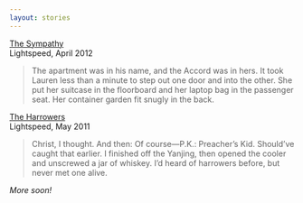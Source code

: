 ```yaml
---
layout: stories
---
```

   
[The Sympathy](http://www.lightspeedmagazine.com/fiction/the-sympathy/)  
Lightspeed, April 2012

> The apartment was in his name, and the Accord was in hers. It took Lauren less than a minute to step out one door and into 
> the other. She put her suitcase in the floorboard and her laptop bag in the passenger seat. Her container garden fit snugly
> in the back.  

[The Harrowers](http://www.lightspeedmagazine.com/fiction/the-harrowers/)  
Lightspeed, May 2011

> Christ, I thought. And then: Of course—P.K.: Preacher’s Kid. Should’ve caught that earlier. I finished off the Yanjing, then 
> opened the cooler and unscrewed a jar of whiskey. I’d heard of harrowers before, but never met one alive.  

*More soon!*